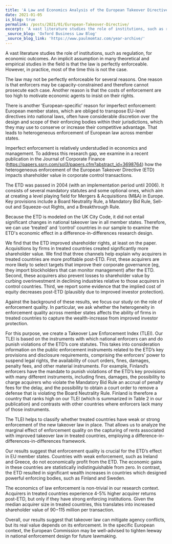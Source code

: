 ```yaml
---
title: 'A Law and Economics Analysis of the European Takeover Directive: What about Enforcement?'
date: 2021-01-05
is_blog: true
permalink: /posts/2021/01/European-Takeover-Directive/
excerpt: 'A vast literature studies the role of institutions, such as regulation, for economic outcomes. An implicit assumption in many theoretical and empirical studies in the field is that the law is perfectly enforceable. However, in practice, most of the time this is not the case.  The law may not be perfectly enforceable for several reasons. One reason is that enforcers may be capacity-constrained and therefore cannot prosecute each case. Another reason is that the costs of enforcement are too high to motivate economic agents to insist on their rights. There is another ‘European-specific’ reason for imperfect enforcement: European member states, which are obliged to transpose EU-level directives into national laws, often have considerable discretion over the design and scope of their enforcing bodies within their jurisdictions, which they may use to conserve or increase their competitive advantage.'
_source_blog: 'Oxford Business Law Blog'
_source_blog_link: 'https://www.paulmomtaz.com/year-archive/'
---
```


A vast literature studies the role of institutions, such as regulation, for economic outcomes. An implicit assumption in many theoretical and empirical studies in the field is that the law is perfectly enforceable. However, in practice, most of the time this is not the case. 

The law may not be perfectly enforceable for several reasons. One reason is that enforcers may be capacity-constrained and therefore cannot prosecute each case. Another reason is that the costs of enforcement are too high to motivate economic agents to insist on their rights.

There is another ‘European-specific’ reason for imperfect enforcement: European member states, which are obliged to transpose EU-level directives into national laws, often have considerable discretion over the design and scope of their enforcing bodies within their jurisdictions, which they may use to conserve or increase their competitive advantage. That leads to heterogeneous enforcement of European law across member states.

Imperfect enforcement is relatively understudied in economics and management. To address this research gap, we examine in a recent publication in the Journal of Corporate Finance (https://papers.ssrn.com/sol3/papers.cfm?abstract_id=3698764) how the heterogeneous enforcement of the European Takeover Directive (ETD) impacts shareholder value in corporate control transactions. 

The ETD was passed in 2004 (with an implementation period until 2006). It consists of several mandatory statutes and some optional ones, which aim at creating a level playing field for Mergers & Acquisitions (M&A) in Europe. Key provisions include a Board Neutrality Rule, a Mandatory Bid Rule, Sell-out and Squeeze-out Rights, and a Breakthrough Rule.

Because the ETD is modeled on the UK City Code, it did not entail significant changes in national takeover law in all member states. Therefore, we can use ‘treated’ and ‘control’ countries in our sample to examine the ETD's economic effect in a difference-in-differences research design.

We find that the ETD improved shareholder rights, at least on the paper. Acquisitions by firms in treated countries created significantly more shareholder value. We find that three channels help explain why acquirers in treated countries are more profitable post-ETD. First, these acquirers are more likely to select targets that improve their corporate governance (eg, they import blockholders that can monitor management) after the ETD. Second, these acquirers also prevent losses to shareholder value by curbing overinvestment in declining industries relative to those acquirers in control countries. Third, we report some evidence that the implied cost of equity decreases post-ETD (plausibly due to improved investor protection). 

Against the background of these results, we focus our study on the role of enforcement quality. In particular, we ask whether the heterogeneity in enforcement quality across member states affects the ability of firms in treated countries to capture the wealth-increase from improved investor protection.

For this purpose, we create a Takeover Law Enforcement Index (TLEI). Our TLEI is based on the instruments with which national enforcers can and do punish violations of the ETD’s core statutes. This takes into consideration information on the public enforcement instruments related to the ETD’s key provisions and disclosure requirements, comprising the enforcers’ power to suspend legal rights, the availability of court orders, fines, damages, penalty fees, and other material instruments. For example, Finland’s enforcers have the mandate to punish violations of the ETD’s key provisions with many different instruments, including fines, damages, the possibility to charge acquirers who violate the Mandatory Bid Rule an accrual of penalty fees for the delay, and the possibility to obtain a court order to remove a defense that is violating the Board Neutrality Rule. Finland is therefore a country that ranks high on our TLEI (which is summarized in Table 2 in our publication) and contrasts with other countries where enforcers lack many of those instruments. 
 
The TLEI helps to classify whether treated countries have weak or strong enforcement of the new takeover law in place. That allows us to analyze the marginal effect of enforcement quality on the capturing of rents associated with improved takeover law in treated countries, employing a difference-in-differences-in-differences framework. 

Our results suggest that enforcement quality is crucial for the ETD’s effect in EU member states. Countries with weak enforcement, such as Ireland and Greece, do not economically profit from the ETD. The economic gains in these countries are statistically indistinguishable from zero. In contrast, the ETD resulted in significant wealth increases in countries which designed powerful enforcing bodies, such as Finland and Sweden. 

The economics of law enforcement is non-trivial in our research context. Acquirers in treated countries experience 4-5% higher acquirer returns post-ETD, but only if they have strong enforcing institutions. Given the median acquirer size in treated countries, this translates into increased shareholder value of $90-$115 million per transaction.

Overall, our results suggest that takeover law can mitigate agency conflicts, but its real value depends on its enforcement. In the specific European context, the European Commission may be well-advised to tighten leeway in national enforcement design for future lawmaking.
